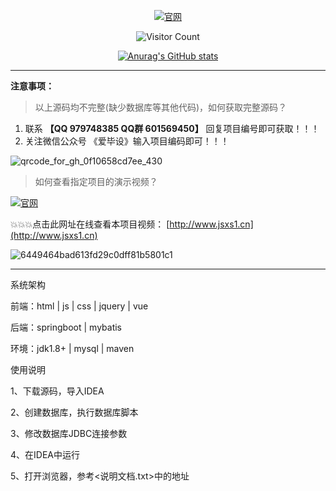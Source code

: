 <div id="title" align=center>



[![官网](https://img.shields.io/badge/%E5%AE%98%E7%BD%91-%E7%88%B1%E6%AF%95%E8%AE%BE%E5%AE%98%E7%BD%91-yello)](http://jsxs1.cn)

![Visitor Count](https://profile-counter.glitch.me/hjsdjko/count.svg)

[github-sub-title:img]: https://readme-typing-svg.herokuapp.com?font=Segoe+Script&center=true&lines=hjsdjko

[![Anurag's GitHub stats](https://github-readme-stats.vercel.app/api?username=hjsdjko&show_icons=true&theme=tokyonight)](https://b23.tv/iEJTnPp)

</div>

---

**注意事项：**

> 以上源码均不完整(缺少数据库等其他代码)，如何获取完整源码？



1. 联系 **【QQ 979748385 QQ群 601569450】** 回复项目编号即可获取！！！
2. 关注微信公众号 《爱毕设》输入项目编码即可！！！

![qrcode_for_gh_0f10658cd7ee_430](https://github.com/hjsdjko/onlyzaixianshangcheng/assets/120558513/edfc28fc-d9df-4e81-ac62-d02aa360e379)

> 如何查看指定项目的演示视频？



[![官网](https://img.shields.io/badge/%E5%AE%98%E7%BD%91-%E7%88%B1%E6%AF%95%E8%AE%BE%E5%AE%98%E7%BD%91-yello)](http://jsxs1.cn)

💥💥💥点击此网址在线查看本项目视频： [http://www.jsxs1.cn](http://www.jsxs1.cn)

![6449464bad613fd29c0dff81b5801c1](https://github.com/hjsdjko/hjsdjko/assets/120558513/09704eae-2d88-4f15-9e77-d82df3acd18f)



---

系统架构

前端：html | js | css | jquery | vue

后端：springboot | mybatis

环境：jdk1.8+ | mysql | maven

使用说明

1、下载源码，导入IDEA

2、创建数据库，执行数据库脚本

3、修改数据库JDBC连接参数

4、在IDEA中运行

5、打开浏览器，参考<说明文档.txt>中的地址
